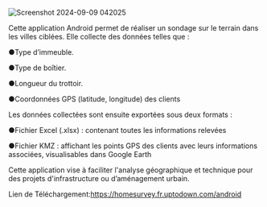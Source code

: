 
![Screenshot 2024-09-09 042025](https://github.com/user-attachments/assets/7fb5a400-4283-41e2-b01c-28d5e5e7f330)


Cette application Android permet de réaliser un sondage sur le terrain dans les villes ciblées. Elle collecte des données telles que :

●Type d’immeuble.

●Type de boîtier.

●Longueur du trottoir.

●Coordonnées GPS (latitude, longitude) des clients

Les données collectées sont ensuite exportées sous deux formats :

●Fichier Excel (.xlsx) : contenant toutes les informations relevées

●Fichier KMZ : affichant les points GPS des clients avec leurs informations associées, visualisables dans Google Earth

Cette application vise à faciliter l'analyse géographique et technique pour des projets d'infrastructure ou d’aménagement urbain.

Lien de Téléchargement:https://homesurvey.fr.uptodown.com/android
